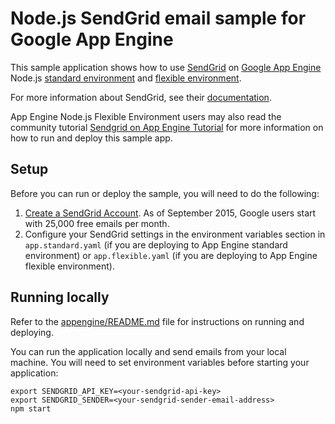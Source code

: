 # Node.js SendGrid email sample for Google App Engine

This sample application shows how to use [SendGrid](https://www.sendgrid.com) on
[Google App Engine](https://cloud.google.com/appengine) Node.js [standard environment](https://cloud.google.com/appengine/docs/standard/nodejs)
and [flexible environment](https://cloud.google.com/appengine/docs/flexible/nodejs).

For more information about SendGrid, see their
[documentation](https://sendgrid.com/docs/User_Guide/index.html).

App Engine Node.js Flexible Environment users may also read the community
tutorial [Sendgrid on App Engine Tutorial][1] for more information on how to
run and deploy this sample app.

## Setup

Before you can run or deploy the sample, you will need to do the following:

1. [Create a SendGrid Account](http://sendgrid.com/partner/google). As of
September 2015, Google users start with 25,000 free emails per month.
1. Configure your SendGrid settings in the environment variables section in
`app.standard.yaml` (if you are deploying to App Engine standard environment) or
`app.flexible.yaml` (if you are deploying to App Engine flexible environment).

## Running locally

Refer to the [appengine/README.md](../README.md) file for instructions on
running and deploying.

You can run the application locally and send emails from your local machine. You
will need to set environment variables before starting your application:

    export SENDGRID_API_KEY=<your-sendgrid-api-key>
    export SENDGRID_SENDER=<your-sendgrid-sender-email-address>
    npm start

[1]: https://cloud.google.com/community/tutorials/send-email-with-sendgrid-and-nodejs-on-google-app-engine
